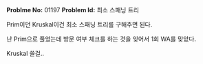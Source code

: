 **Problme No:** 01197
**Problem Id:** 최소 스패닝 트리


Prim이던 Kruskal이건 최소 스패닝 트리를 구해주면 된다.


난 Prim으로 풀었는데 방문 여부 체크를 하는 것을 잊어서 1회 WA를 맞았다.


Kruskal 쓸걸..
